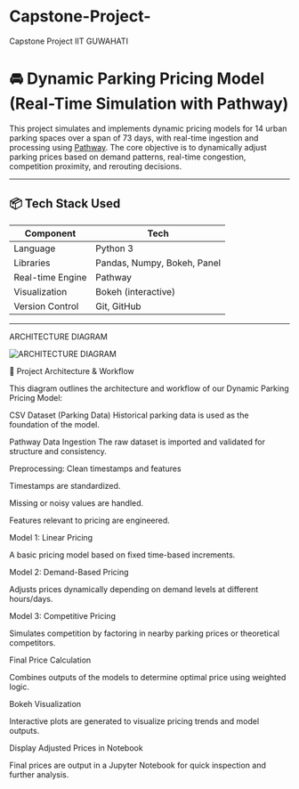 # Capstone-Project-
Capstone Project IIT GUWAHATI
# 🚘 Dynamic Parking Pricing Model (Real-Time Simulation with Pathway)

This project simulates and implements dynamic pricing models for 14 urban parking spaces over a span of 73 days, with real-time ingestion and processing using [Pathway](https://pathway.com/). The core objective is to dynamically adjust parking prices based on demand patterns, real-time congestion, competition proximity, and rerouting decisions.

---

## 📦 Tech Stack Used

| Component        | Tech                          |
|------------------|-------------------------------|
| Language         | Python 3                      |
| Libraries        | Pandas, Numpy, Bokeh, Panel   |
| Real-time Engine | Pathway                       |
| Visualization    | Bokeh (interactive)           |
| Version Control  | Git, GitHub                   |

---
ARCHITECTURE DIAGRAM

![ARCHITECTURE DIAGRAM](https://github.com/user-attachments/assets/98944615-563e-4544-a9ef-1e41b78ff0a8)


🧠 Project Architecture & Workflow

This diagram outlines the architecture and workflow of our Dynamic Parking Pricing Model:

CSV Dataset (Parking Data)
Historical parking data is used as the foundation of the model.

Pathway Data Ingestion
The raw dataset is imported and validated for structure and consistency.

Preprocessing: Clean timestamps and features

Timestamps are standardized.

Missing or noisy values are handled.

Features relevant to pricing are engineered.

Model 1: Linear Pricing

A basic pricing model based on fixed time-based increments.

Model 2: Demand-Based Pricing

Adjusts prices dynamically depending on demand levels at different hours/days.

Model 3: Competitive Pricing

Simulates competition by factoring in nearby parking prices or theoretical competitors.

Final Price Calculation

Combines outputs of the models to determine optimal price using weighted logic.

Bokeh Visualization

Interactive plots are generated to visualize pricing trends and model outputs.

Display Adjusted Prices in Notebook

Final prices are output in a Jupyter Notebook for quick inspection and further analysis.

